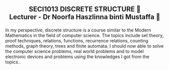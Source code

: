<h2><p align = "center" >SECI1013 DISCRETE STRUCTURE 📐<br/>
Lecturer - Dr Noorfa Haszlinna binti Mustaffa 💁<p/></h2>

In my perspective, discrete structure is a course similar to the Modern Mathematics in the field of computer science. 
The topics include set theory, proof techniques, relations, functions, recurrence relations, counting methods, graph theory, trees and finite automata. 
I should now able to solve the computer science problems, real world problems and to model electronic devices and problems using the knowledges I got from the topics..

